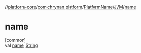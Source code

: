 //[platform-core](../../../../index.md)/[com.chrynan.platform](../../index.md)/[PlatformName](../index.md)/[JVM](index.md)/[name](name.md)

# name

[common]\
val [name](name.md): [String](https://kotlinlang.org/api/latest/jvm/stdlib/kotlin/-string/index.html)
